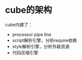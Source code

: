# cube的架构

cube内建了：
 * processor pipe line
 * script解析引擎，分析require依赖
 * style解析引擎，分析外联资源
 * 代码压缩引擎


